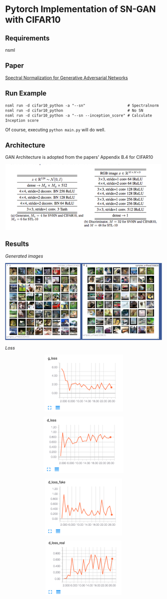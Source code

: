 # Pytorch Implementation of SN-GAN with CIFAR10

## Requirements
nsml

## Paper
[Spectral Normalization for Generative Adversarial Networks](https://openreview.net/pdf?id=B1QRgziT-)

## Run Example
```{python}
nsml run -d cifar10_python -a "--sn"                   # Spectralnorm
nsml run -d cifar10_python                             # No SN
nsml run -d cifar10_python -a "--sn --inception_score" # Calculate Inception score
```
Of course, executing `python main.py` will do well.

## Architecture

GAN Architecture is adopted from the papers' Appendix B.4 for CIFAR10
<p align="center">
  <img src="./assets/architecture.png">
</p>

## Results

*Generated images*
<p align="center">
  <img src="./assets/gen_example.png">
</p>

*Loss*
<p align="center">
  <img src="./assets/g_loss.png">
</p>
<p align="center">
  <img src="./assets/d_loss.png">
</p>
<p align="center">
  <img src="./assets/d_loss_fake.png">
</p>
<p align="center">
  <img src="./assets/d_loss_real.png">
</p>



